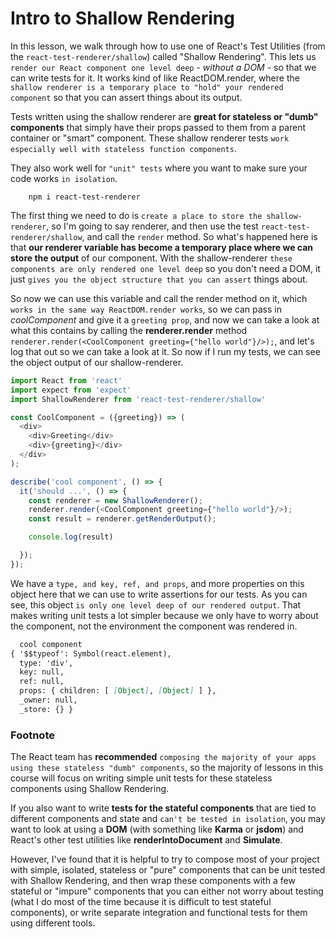 # Intro to Shallow Rendering

In this lesson, we walk through how to use one of React's Test Utilities (from the `react-test-renderer/shallow`) called "Shallow Rendering". This lets us `render our React component one level deep` - _without a DOM_ - so that we can write tests for it. It works kind of like ReactDOM.render, where the `shallow renderer is a temporary place to "hold" your rendered component` so that you can assert things about its output. 

Tests written using the shallow renderer are **great for stateless or "dumb" components** that simply have their props passed to them from a parent container or "smart" component. These shallow renderer tests `work especially well with stateless function components`. 

They also work well for `"unit" tests` where you want to make sure your code works `in isolation`.

        npm i react-test-renderer
        
The first thing we need to do is `create a place to store the shallow-renderer`, so I'm going to say renderer, and then use the test `react-test-renderer/shallow`, and call the `render` method. So what's happened here is that **our renderer variable has become a temporary place where we can store the output** of our component. With the shallow-renderer `these components are only rendered one level deep` so you don't need a DOM, it just `gives you the object structure that you can assert` things about.

So now we can use this variable and call the render method on it, which `works in the same way ReactDOM.render works`, so we can pass in _coolComponent_ and give it a `greeting prop`, and now we can take a look at what this contains by calling the **renderer.render** method `renderer.render(<CoolComponent greeting={"hello world"}/>);`, and let's log that out so we can take a look at it. So now if I run my tests, we can see the object output of our shallow-renderer.
        
```javascript
import React from 'react'
import expect from 'expect'
import ShallowRenderer from 'react-test-renderer/shallow'

const CoolComponent = ({greeting}) => (
  <div>
    <div>Greeting</div>
    <div>{greeting}</div>
  </div>
);

describe('cool component', () => {
  it('should ...', () => {
    const renderer = new ShallowRenderer();
    renderer.render(<CoolComponent greeting={"hello world"}/>);
    const result = renderer.getRenderOutput();

    console.log(result)

  });
});
```

We have a `type, and key, ref, and props`, and more properties on this object here that we can use to write assertions for our tests. As you can see, this object `is only one level deep of our rendered output`. That makes writing unit tests a lot simpler because we only have to worry about the component, not the environment the component was rendered in.

```markdown
  cool component
{ '$$typeof': Symbol(react.element),
  type: 'div',
  key: null,
  ref: null,
  props: { children: [ [Object], [Object] ] },
  _owner: null,
  _store: {} }
```

### Footnote
The React team has **recommended** `composing the majority of your apps using these stateless "dumb" components`, so the majority of lessons in this course will focus on writing simple unit tests for these stateless components using Shallow Rendering. 

If you also want to write **tests for the stateful components** that are tied to different components and state and `can't be tested in isolation`, you may want to look at using a **DOM** (with something like **Karma** or **jsdom**) and React's other test utilities like **renderIntoDocument** and **Simulate**. 

However, I've found that it is helpful to try to compose most of your project with simple, isolated, stateless or "pure" components that can be unit tested with Shallow Rendering, and then wrap these components with a few stateful or "impure" components that you can either not worry about testing (what I do most of the time because it is difficult to test stateful components), or write separate integration and functional tests for them using different tools.